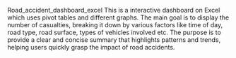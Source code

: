 Road_accident_dashboard_excel
This is a interactive dashboard on Excel which uses pivot tables and different graphs. The main goal is to display
the number of casualties, breaking it down by various factors like time of day, road type, road surface, types of
vehicles involved etc. The purpose is to provide a clear and concise summary that highlights patterns and trends,
helping users quickly grasp the impact of road accidents.
